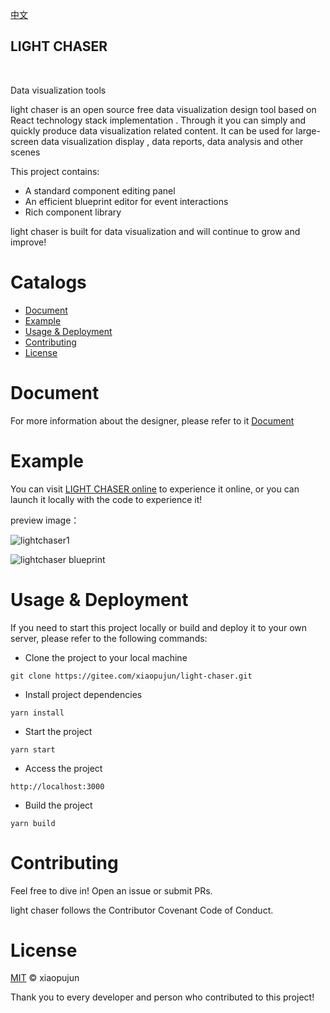 [中文](README_ZH.md)

<h2> LIGHT CHASER</h2>

<p>
    <img alt="" src="https://img.shields.io/badge/version-v0.0.8-blue">
    <img alt="" src="https://img.shields.io/badge/language-typescript-blue">
    <img alt="" src="https://img.shields.io/badge/license-MIT-08CE5D?logoColor=08CE5D">
    <img alt="" src="https://img.shields.io/badge/framework-React-61daeb?logoColor=08CE5D">
</p>

<p>Data visualization tools</p>

light chaser is an open source free data visualization design tool based on React technology stack implementation .
Through it you can simply and quickly produce data visualization related content. It can be used for large-screen data
visualization display , data reports, data analysis and other scenes

This project contains:

- A standard component editing panel
- An efficient blueprint editor for event interactions
- Rich component library

light chaser is built for data visualization and will continue to grow and improve!

# Catalogs

- [Document](#document)
- [Example](#example)
- [Usage & Deployment](#usage--deployment)
- [Contributing](#contributing)
- [License](#license)

# Document

For more information about the designer, please refer to it
[Document](https://xiaopujun.github.io/light-chaser-doc/#/)

# Example

You can visit [LIGHT CHASER online](https://xiaopujun.github.io/light-chaser-app/#) to experience it online, or you can
launch it locally with the code to experience it!

preview image：

![lightchaser1](https://picss.sunbangyan.cn/2023/11/03/9cbcb42f4c6d7bc12ffb79f4ad0ef9dd.png)

![lightchaser blueprint](https://picss.sunbangyan.cn/2023/11/03/59ff17df602ce90d6ba7885037860449.png)

# Usage & Deployment

If you need to start this project locally or build and deploy it to your own server, please refer to the following
commands:

- Clone the project to your local machine

```shell
git clone https://gitee.com/xiaopujun/light-chaser.git
```

- Install project dependencies

```shell
yarn install
```

- Start the project

```shell
yarn start
```

- Access the project

```shell
http://localhost:3000
```

- Build the project

```shell
yarn build
```

# Contributing

Feel free to dive in! Open an issue or submit PRs.

light chaser follows the Contributor Covenant Code of Conduct.

# License

[MIT](LICENSE) © xiaopujun

Thank you to every developer and person who contributed to this project!
